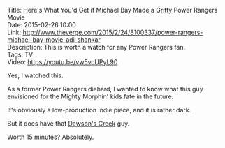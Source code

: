 Title: Here's What You'd Get if Michael Bay Made a Gritty Power Rangers Movie  
Date: 2015-02-26 10:00  
Link: http://www.theverge.com/2015/2/24/8100337/power-rangers-michael-bay-movie-adi-shankar  
Description: This is worth a watch for any Power Rangers fan.  
Tags: TV  
Video: https://youtu.be/vw5vcUPyL90  

Yes, I watched this. 

As a former Power Rangers diehard, I wanted to know what this guy envisioned for the Mighty Morphin' kids fate in the future.

It's obviously a low-production indie piece, and it is rather dark.

But it does have that [Dawson's Creek][1] guy.

Worth 15 minutes? Absolutely.

[1]: https://en.wikipedia.org/wiki/James_Van_Der_Beek "Wikipedia: James Van Der Beek"